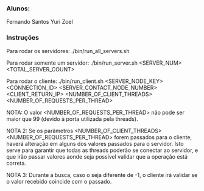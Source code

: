 ### Alunos: 
Fernando Santos 
Yuri Zoel

### Instruções

Para rodar os servidores: ./bin/run_all_servers.sh

Para rodar somente um servidor: ./bin/run_server.sh <SERVER_NUM> <TOTAL_SERVER_COUNT>

Para rodar o cliente: ./bin/run_client.sh <INSERT ou SEARCH> <SERVER_NODE_KEY> <CONNECTION_ID> <VALUE> <SERVER_CONTACT_NODE_NUMBER> <CLIENT_RETURN_IP> <NUMBER_OF_CLIENT_THREADS> <NUMBER_OF_REQUESTS_PER_THREAD>

NOTA: O valor <NUMBER_OF_REQUESTS_PER_THREAD> não pode ser maior que 99 (devido à porta utilizada pela threads).

NOTA 2: Se os parâmetros <NUMBER_OF_CLIENT_THREADS> <NUMBER_OF_REQUESTS_PER_THREAD> forem passados para o cliente, haverá alteração em alguns dos valores passados para o servidor. Isto serve para garantir que todas as threads poderão se conectar ao servidor, e que irão passar valores aonde seja possível validar que a operação está correta.

NOTA 3: Durante a busca, caso o <VALUE> seja diferente de -1, o cliente irá validar se o valor recebido coincide com o passado.